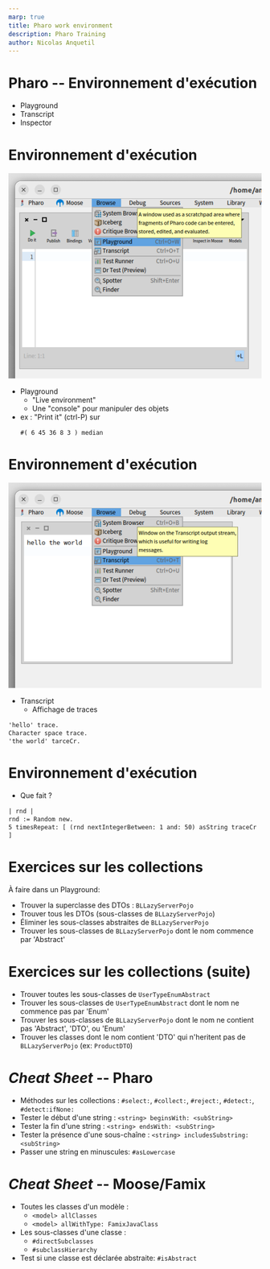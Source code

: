 ```yaml
---
marp: true
title: Pharo work environment
description: Pharo Training
author: Nicolas Anquetil
---
```

<!-- headingDivider: 1 -->
<!-- paginate: true -->
<!-- footer: "Pharo -- Environment d'exécution" -->

# Pharo -- Environnement d'exécution

- Playground
- Transcript
- Inspector

# Environnement d'exécution

![bg right:55% h:500](./Images/moosePlayground.png)

- Playground
  - "Live environment"
  - Une "console" pour manipuler des objets
- ex : "Print it" (ctrl-P) sur
  ```
  #( 6 45 36 8 3 ) median
  ```

# Environnement d'exécution

![bg right:55% h:500](./Images/transcript.png)

- Transcript
  - Affichage de traces
```
'hello' trace.
Character space trace.
'the world' tarceCr.
```

# Environnement d'exécution

- Que fait ?
```
| rnd |
rnd := Random new.
5 timesRepeat: [ (rnd nextIntegerBetween: 1 and: 50) asString traceCr ]
```

# Exercices sur les collections

À faire dans un Playground:

- Trouver la superclasse des DTOs : `BLLazyServerPojo`
- Trouver tous les DTOs (sous-classes de `BLLazyServerPojo`)
- Éliminer les sous-classes abstraites de `BLLazyServerPojo`
- Trouver les sous-classes de `BLLazyServerPojo` dont le nom commence par 'Abstract'

# Exercices sur les collections (suite)

- Trouver toutes les sous-classes de `UserTypeEnumAbstract`
- Trouver les sous-classes de `UserTypeEnumAbstract` dont le nom ne commence pas par 'Enum'
- Trouver les sous-classes de `BLLazyServerPojo` dont le nom ne contient pas 'Abstract', 'DTO', ou 'Enum'
- Trouver les classes dont le nom contient 'DTO' qui n'heritent pas de `BLLazyServerPojo` (ex: `ProductDTO`)


# *Cheat Sheet* -- Pharo

- Méthodes sur les collections : `#select:`, `#collect:`, `#reject:`, `#detect:`, `#detect:ifNone:`
- Tester le début d'une string : `<string> beginsWith: <subString>`
- Tester la fin d'une string : `<string> endsWith: <subString>`
- Tester la présence d'une sous-chaîne : `<string> includesSubstring: <subString>`
- Passer une string en minuscules: `#asLowercase`

# *Cheat Sheet* -- Moose/Famix

- Toutes les classes d'un modèle :
  - `<model> allClasses`
  - `<model> allWithType: FamixJavaClass`
- Les sous-classes d'une classe :
  - `#directSubclasses`
  - `#subclassHierarchy`
- Test si une classe est déclarée abstraite: `#isAbstract`
